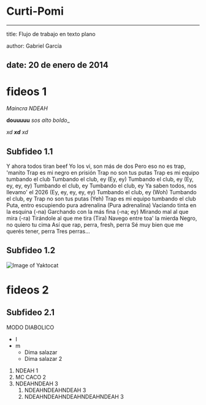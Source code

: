 # Curti-Pomi

---
title: Flujo de trabajo en texto plano

author: Gabriel García

date: 20 de enero de 2014
---
# fideos 1
*Maincra*
_NDEAH_

**douuuuu**
_sos alto boldo__

_xd **xd** xd_

## Subfideo 1.1

Y ahora todos tiran beef
Yo los vi, son más de dos
Pero eso no es trap, 'manito
Trap es mi negro en prisión
Trap no son tus putas
Trap es mi equipo tumbando el club
Tumbando el club, ey (Ey, ey)
Tumbando el club, ey (Ey, ey, ey, ey)
Tumbando el club, ey
Tumbando el club, ey
Ya saben todos, nos llevamo' el 2026 (Ey, ey, ey, ey, ey)
Tumbando el club, ey (Woh)
Tumbando el club, ey
Trap no son tus putas (Yeh)
Trap es mi equipo tumbando el club
Puta, entro escupiendo pura adrenalina (Pura adrenalina)
Vaciando tinta en la esquina (-na)
Garchando con la más fina (-na; ey)
Mirando mal al que mira (-ra)
Tirándole al que me tira (Tira)
Navego entre toa' la mierda
Negro, no quiero tu cima
Así que rap, perra, fresh, perra
Sé muy bien que me querés tener, perra
Tres perras…

## Subfideo 1.2

![Image of Yaktocat](https://octodex.github.com/images/yaktocat.png)

# fideos 2

## Subfideo 2.1

MODO DIABOLICO
* I
* m
  * Dima salazar
  * Dima salazar 2
  
1. NDEAH 1
1. MC CACO 2
1. NDEAHNDEAH 3
   1. NDEAHNDEAHNDEAH 3
   1. NDEAHNDEAHNDEAHNDEAHNDEAH 3
